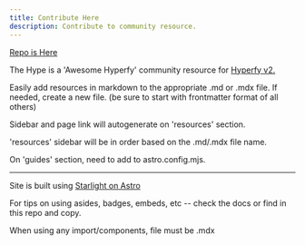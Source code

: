 ```yaml
---
title: Contribute Here
description: Contribute to community resource.
---
```


[Repo is Here](https://github.com/Innkeeping/theHype)

The Hype is a 'Awesome Hyperfy' community resource for [Hyperfy v2.](https://github.com/hyperfy-xyz/hyperfy)

Easily add resources in markdown to the appropriate .md or .mdx file.  If needed, create a new file.  (be sure to start with frontmatter format of all others)

Sidebar and page link will autogenerate on 'resources' section.

'resources' sidebar will be in order based on the .md/.mdx file name.

On 'guides' section, need to add to astro.config.mjs.

---

Site is built using [Starlight on Astro](https://starlight.astro.build/)

For tips on using asides, badges, embeds, etc -- check the docs or find in this repo and copy.

When using any import/components, file must be .mdx